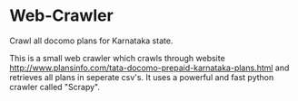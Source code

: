 # Web-Crawler
Crawl all docomo plans for Karnataka state.

This is a small web crawler which crawls through website http://www.plansinfo.com/tata-docomo-prepaid-karnataka-plans.html
and retrieves all plans in seperate csv's.
It uses a powerful and fast python crawler called "Scrapy".
